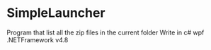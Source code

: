 # SimpleLauncher

Program that list all the zip files in the current folder
Write in c# wpf .NETFramework v4.8
